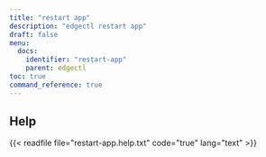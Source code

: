 ```yaml
---
title: "restart app"
description: "edgectl restart app"
draft: false
menu:
  docs:
    identifier: "restart-app"
    parent: edgectl
toc: true
command_reference: true
---
```


## Help

{{< readfile file="restart-app.help.txt" code="true" lang="text" >}}
